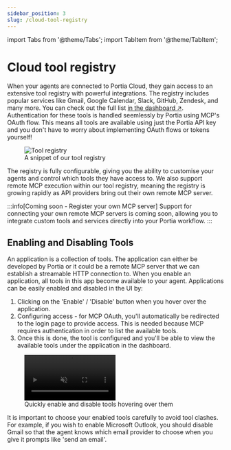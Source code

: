 ```yaml
---
sidebar_position: 3
slug: /cloud-tool-registry
---
```


import Tabs from '@theme/Tabs';
import TabItem from '@theme/TabItem';

# Cloud tool registry

When your agents are connected to Portia Cloud, they gain access to an extensive tool registry with powerful integrations.
The registry includes popular services like Gmail, Google Calendar, Slack, GitHub, Zendesk, and many more.
You can check out the full list <a href="https://app.portialabs.ai/dashboard/tool-registry" target="_blank"> in the dashboard ↗</a>.
Authentication for these tools is handled seemlessly by Portia using MCP's OAuth flow.
This means all tools are available using just the Portia API key and you don't have to worry about implementing OAuth flows or tokens yourself!

<figure style={{ textAlign: 'center' }}>
  <img src="/img/tool_registry.png" alt="Tool registry" />
  <figcaption>A snippet of our tool registry</figcaption>
</figure>

The registry is fully configurable, giving you the ability to customise your agents and control which tools they have access to. We also support remote MCP execution within our tool registry, meaning the registry is growing rapidly as API providers bring out their own remote MCP server.

:::info[Coming soon - Register your own MCP server]
Support for connecting your own remote MCP servers is coming soon, allowing you to integrate custom tools and services directly into your Portia workflow.
:::


## Enabling and Disabling Tools

An application is a collection of tools. The application can either be developed by Portia or it could be a remote MCP server that we can establish a streamable HTTP connection to. When you enable an application, all tools in this app become available to your agent. Applications can be easily enabled and disabled in the UI by:
1. Clicking on the 'Enable' / 'Disable' button when you hover over the application.
2. Configuring access - for MCP OAuth, you'll automatically be redirected to the login page to provide access. This is needed because MCP requires authentication in order to list the available tools.
3. Once this is done, the tool is configured and you'll be able to view the available tools under the application in the dashboard.

<figure style={{ textAlign: 'center' }}>
  <div style={{ display: 'flex', justifyContent: 'center' }}>
    <video width="50%" autoPlay playsInline muted loop>
      <source src="/img/tool_hover.mp4" type="video/mp4" />
    </video>
  </div>
  <figcaption>Quickly enable and disable tools hovering over them</figcaption>
</figure>


It is important to choose your enabled tools carefully to avoid tool clashes. For example, if you wish to enable Microsoft Outlook, you should disable Gmail so that the agent knows which email provider to choose when you give it prompts like 'send an email'.
